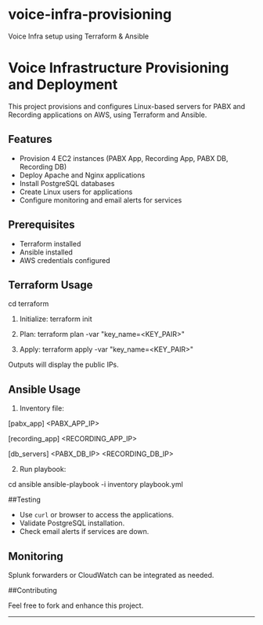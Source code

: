 # voice-infra-provisioning
Voice Infra setup using Terraform &amp; Ansible

# Voice Infrastructure Provisioning and Deployment

This project provisions and configures Linux-based servers for PABX and Recording applications on AWS, using Terraform and Ansible.

## Features

- Provision 4 EC2 instances (PABX App, Recording App, PABX DB, Recording DB)
- Deploy Apache and Nginx applications
- Install PostgreSQL databases
- Create Linux users for applications
- Configure monitoring and email alerts for services

## Prerequisites

- Terraform installed
- Ansible installed
- AWS credentials configured

## Terraform Usage

cd terraform

1. Initialize:
terraform init

2. Plan:
terraform plan -var "key_name=<KEY_PAIR>"

3. Apply:
terraform apply -var "key_name=<KEY_PAIR>"



Outputs will display the public IPs.


## Ansible Usage

1. Inventory file:

[pabx_app]
<PABX_APP_IP>

[recording_app]
<RECORDING_APP_IP>

[db_servers]
<PABX_DB_IP>
<RECORDING_DB_IP>


2. Run playbook:

cd ansible
ansible-playbook -i inventory playbook.yml


##Testing

- Use `curl` or browser to access the applications.
- Validate PostgreSQL installation.
- Check email alerts if services are down.

## Monitoring

Splunk forwarders or CloudWatch can be integrated as needed.

##Contributing

Feel free to fork and enhance this project.

---


